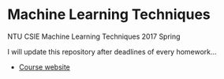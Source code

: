 # Machine Learning Techniques
NTU CSIE Machine Learning Techniques 2017 Spring

I will update this repository after deadlines of every homework...

* [Course website](https://www.csie.ntu.edu.tw/~htlin/course/mltech17spring/)
